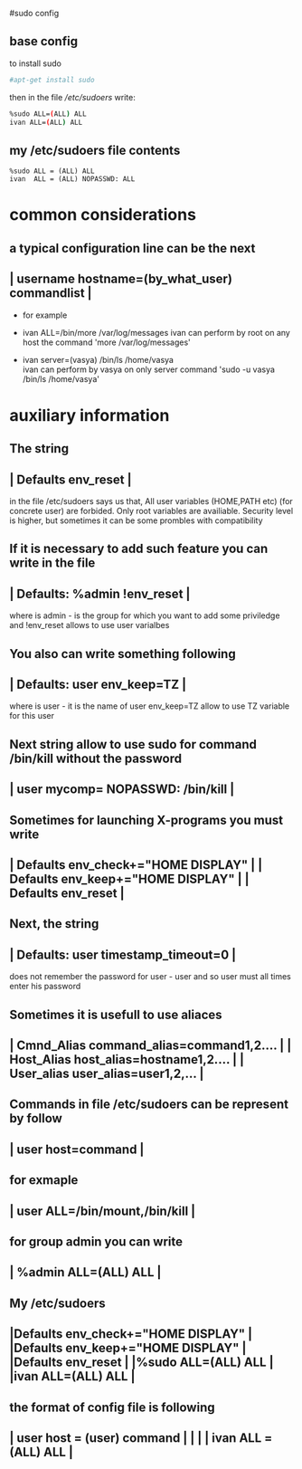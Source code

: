 #sudo config

## base config
to install sudo
```sh
#apt-get install sudo 
```

then in the file */etc/sudoers* write:
```sh
%sudo ALL=(ALL) ALL 
ivan ALL=(ALL) ALL    
```

 
## my /etc/sudoers file contents
```
%sudo ALL = (ALL) ALL 
ivan  ALL = (ALL) NOPASSWD: ALL  
```


 common considerations
 =============

 a typical configuration line can be the next
 ------------------------------------------------------------------------
 | username hostname=(by_what_user) commandlist     			|
 ------------------------------------------------------------------------

 * for example
  - ivan ALL=/bin/more /var/log/messages
    ivan can perform by root on any host the command
     'more /var/log/messages'

  - ivan server=(vasya) /bin/ls /home/vasya       
    ivan can perform by vasya on only server command 
     'sudo -u vasya /bin/ls /home/vasya'



 auxiliary information
 =============
 
 The string
 ------------------------------------------------------------------------
 | Defaults env_reset             					|
 ------------------------------------------------------------------------
 in the file /etc/sudoers says us that,
 All user variables (HOME,PATH etc) (for concrete user) are forbided.
 Only root variables are availiable. Security level is higher, but
 sometimes it can be some prombles with compatibility

 If it is necessary to add such feature you can write in the file
-------------------------------------------------------------------------
 | Defaults: %admin !env_reset     					|
 ------------------------------------------------------------------------
 where is admin - is the group for which you want to add some priviledge
 and !env_reset allows to use user varialbes

 You also can write something following
 ------------------------------------------------------------------------
 | Defaults: user env_keep=TZ        					|
 ------------------------------------------------------------------------
 where is user - it is the name of user
 env_keep=TZ allow to use TZ variable for this user


 Next string allow to use sudo for command /bin/kill without the password
 ------------------------------------------------------------------------
 | user mycomp= NOPASSWD: /bin/kill 					|
 ------------------------------------------------------------------------
 Sometimes for launching X-programs you must write
 ------------------------------------------------------------------------
 | Defaults env_check+="HOME DISPLAY"  					|
 | Defaults env_keep+="HOME DISPLAY"   					|
 | Defaults env_reset                  					|
 ------------------------------------------------------------------------

 Next, the string 
 ------------------------------------------------------------------------
 | Defaults: user timestamp_timeout=0 					|
 ------------------------------------------------------------------------
 does not remember the password for user - user
 and so user must all times enter his password

 Sometimes it is usefull to use aliaces
 ------------------------------------------------------------------------
 | Cmnd_Alias command_alias=command1,2.... 				|
 | Host_Alias host_alias=hostname1,2....   				|
 | User_alias user_alias=user1,2,...       				|
 ------------------------------------------------------------------------
 
 Commands in file /etc/sudoers can be represent by follow
 ------------------------------------------------------------------------
 | user host=command        						|
 ------------------------------------------------------------------------
 for exmaple
 ------------------------------------------------------------------------
 | user ALL=/bin/mount,/bin/kill    					|
 ------------------------------------------------------------------------ 
 for group admin you can write
 ------------------------------------------------------------------------
 | %admin ALL=(ALL) ALL           					|
 ------------------------------------------------------------------------
 
 My /etc/sudoers
 ------------------------------------------------------------------------
 |Defaults env_check+="HOME DISPLAY"       				|
 |Defaults env_keep+="HOME DISPLAY"        				|
 |Defaults env_reset                       				|
 |%sudo ALL=(ALL) ALL                      				|
 |ivan ALL=(ALL) ALL                       				|
 ------------------------------------------------------------------------

 the format of config file is following
 ------------------------------------------------------------------------
 | user	host = (user)	command						|
 |									|
 | ivan	ALL  = (ALL)    ALL						|
 ------------------------------------------------------------------------
